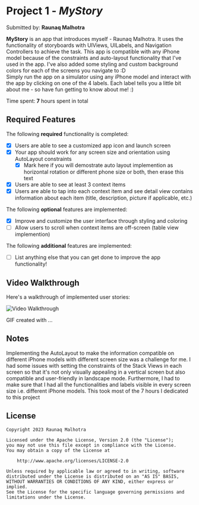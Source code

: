 # Project 1 - *MyStory*

Submitted by: **Raunaq Malhotra**

**MyStory** is an app that introduces myself - Raunaq Malhotra. It uses the functionality of storyboards with UIViews, UILabels, and Navigation Controllers to achieve the task. This app is compatible with any iPhone model because of the constraints and auto-layout functionality that I've used in the app. I've also added some styling and custom background colors for each of the screens you navigate to :D <br> Simply run the app on a simulator using any iPhone model and interact with the app by clicking on one of the 4 labels. Each label tells you a little bit about me - so have fun getting to know about me! :)

Time spent: **7** hours spent in total

## Required Features

The following **required** functionality is completed:

- [x] Users are able to see a customized app icon and launch screen
- [x] Your app should work for any screen size and orientation using AutoLayout constraints
  - [x] Mark here if you will demostrate auto layout implemention as horizontal rotation or different phone size or both, then erase this text
- [x] Users are able to see at least 3 context items
- [x] Users are able to tap into each context item and see detail view contains information about each item (title, description, picture if applicable, etc.)
 
The following **optional** features are implemented:

- [x] Improve and customize the user interface through styling and coloring
- [ ] Allow users to scroll when context items are off-screen (table view implemention)

The following **additional** features are implemented:

- [ ] List anything else that you can get done to improve the app functionality!

## Video Walkthrough

Here's a walkthrough of implemented user stories:

<img src='https://s3.amazonaws.com/img0.recordit.co/qEh5nlwBiU.mp4?AWSAccessKeyId=AKIAUQ5RURZ7ND2T2B6I&Expires=1677547305&Signature=rTGypWvmYQNdYLY8WmYz3L72OtI%3D' title='Video Walkthrough' width='' alt='Video Walkthrough' />

GIF created with ...  
<!-- Recommended tools:
[Kap](https://getkap.co/) for macOS
[ScreenToGif](https://www.screentogif.com/) for Windows
[peek](https://github.com/phw/peek) for Linux. -->

## Notes

Implementing the AutoLayout to make the information compatible on different iPhone models with different screen size was a challenge for me. I had some issues with setting the constraints of the Stack Views in each screen so that it's not only visually appealing in a vertical screen but also compatible and user-friendly in landscape mode. Furthermore, I had to make sure that I had all the functionalities and labels visible in every screen size i.e. different iPhone models. This took most of the 7 hours I dedicated to this project

## License

    Copyright 2023 Raunaq Malhotra

    Licensed under the Apache License, Version 2.0 (the "License");
    you may not use this file except in compliance with the License.
    You may obtain a copy of the License at

        http://www.apache.org/licenses/LICENSE-2.0

    Unless required by applicable law or agreed to in writing, software
    distributed under the License is distributed on an "AS IS" BASIS,
    WITHOUT WARRANTIES OR CONDITIONS OF ANY KIND, either express or implied.
    See the License for the specific language governing permissions and
    limitations under the License.
